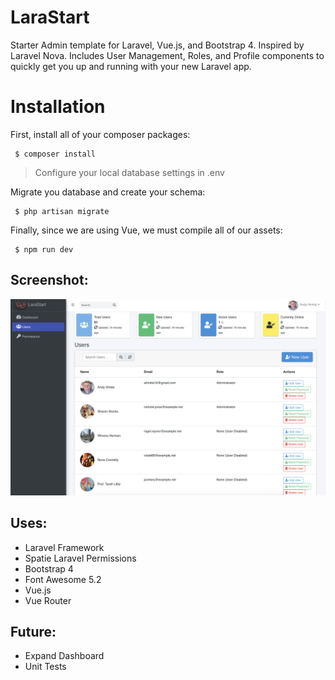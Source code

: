 # LaraStart
Starter Admin template for Laravel, Vue.js, and Bootstrap 4. Inspired by Laravel Nova. Includes User Management, Roles, and Profile components to quickly get you up and running with your new Laravel app.

# Installation
First, install all of your composer packages:
``` 
 $ composer install
```
> Configure your local database settings in .env

Migrate you database and create your schema:

```
 $ php artisan migrate
```

Finally, since we are using Vue, we must compile all of our assets:
````
 $ npm run dev
````

## Screenshot:
<img src="screenshot.png"/>
    
 ## Uses:
  * Laravel Framework
  * Spatie Laravel Permissions
  * Bootstrap 4
  * Font Awesome 5.2
  * Vue.js
  * Vue Router
  
 ## Future:
  * Expand Dashboard
  * Unit Tests
